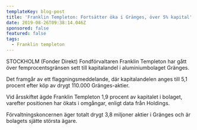 ```yaml
---
templateKey: blog-post
title: 'Franklin Templeton: Fortsätter öka i Gränges, över 5% kapital'
date: 2019-08-26T09:38:14.046Z
sponsored: false
featured: false
tags:
  - Franklin templeton
---
```

STOCKHOLM (Fonder Direkt) Fondförvaltaren Franklin Templeton har gått över femprocentsgränsen sett till kapitalandel i aluminiumbolaget Gränges.



Det framgår av ett flaggningsmeddelande, där kapitalandelen anges till 5,1 procent efter köp av drygt 110.000 Gränges-aktier.



Vid årsskiftet ägde Franklin Templeton 1,9 procent av kapitalet i bolaget, varefter positionen har ökats i omgångar, enligt data från Holdings.



Förvaltningskoncernen äger totalt drygt 3,8 miljoner aktier i Gränges och är bolagets sjätte största ägare.
